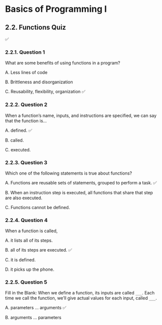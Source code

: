 # Basics of Programming I
## 2.2. Functions Quiz

✅

### 2.2.1. Question 1

What are some benefits of using functions in a program?


A. Less lines of code

B. Brittleness and disorganization

C. Reusability, flexibility, organization ✅



### 2.2.2. Question 2

When a function’s name, inputs, and instructions are specified, we can say that the function is…


A. defined. ✅

B. called.

C. executed.


### 2.2.3. Question 3

Which one of the following statements is true about functions?


A. Functions are reusable sets of statements, grouped to perform a task. ✅

B. When an instruction step is executed, all functions that share that step are also executed.

C. Functions cannot be defined.


### 2.2.4. Question 4

When a function is called,


A. it lists all of its steps.

B. all of its steps are executed. ✅

C. it is defined.

D. it picks up the phone.


### 2.2.5. Question 5

Fill in the Blank: When we define a function, its inputs are called `___`. Each time we call the function, we’ll give actual values for each input, called `___`.


A. parameters … arguments ✅

B. arguments … parameters
